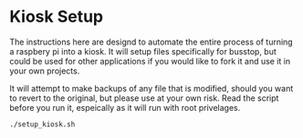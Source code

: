 # Kiosk Setup
The instructions here are designd to automate the entire process of turning a raspbery pi into a kiosk.  It will setup files specifically for busstop, but could be used for other applications if you would like to fork it and use it in your own projects.

It will attempt to make backups of any file that is modified, should you want to revert to the original, but please use at your own risk.  Read the script before you run it, espeically as it will run with root privelages.

    ./setup_kiosk.sh
